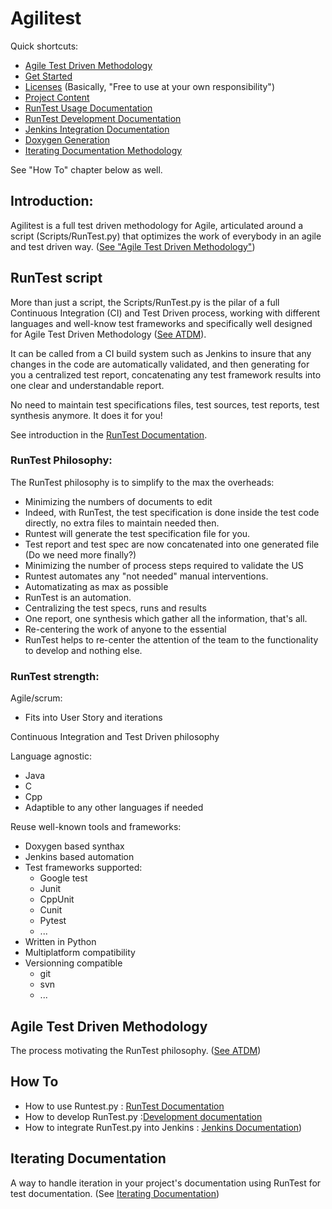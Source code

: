 # Agilitest

Quick shortcuts:
- [Agile Test Driven Methodology](Doc/ATDM.md)
- [Get Started](Doc/GetStarted.md)
- [Licenses](Doc/License.md) (Basically, "Free to use at your own responsibility")
- [Project Content](Doc/ProjectContent.md)
- [RunTest Usage Documentation](Doc/RunTest.md)
- [RunTest Development Documentation](Doc/Dev.md)
- [Jenkins Integration Documentation](Doc/Jenkins.md)
- [Doxygen Generation](Doc/Doxygen.md)
- [Iterating Documentation Methodology](Doc/IteratingDoc.md)

See "How To" chapter below as well.

## Introduction:

Agilitest is a full test driven methodology for Agile, articulated around a script (Scripts/RunTest.py) that optimizes the work of everybody in an agile and test driven way. 
([See "Agile Test Driven Methodology"](Doc/ATDM.md))

## RunTest script

More than just a script, the Scripts/RunTest.py is the pilar of a full Continuous Integration (CI) and Test Driven process, working with different languages and well-know test frameworks and specifically well designed for Agile Test Driven Methodology ([See ATDM](Doc/ATDM.md)).

It can be called from a CI build system such as Jenkins to insure that any changes in the code are automatically validated, and then generating for you a centralized test report, concatenating any test framework results into one clear and understandable report.

No need to maintain test specifications files, test sources, test reports, test synthesis anymore. It does it for you!

See introduction in the [RunTest Documentation](Doc/RunTest.md).

### RunTest Philosophy:

The RunTest philosophy is to simplify to the max the overheads:
- Minimizing the numbers of documents to edit
 - Indeed, with RunTest, the test specification is done inside the test code directly, no extra files to maintain needed then.
 - Runtest will generate the test specification file for you.
 - Test report and test spec are now concatenated into one generated file (Do we need more finally?)
- Minimizing the number of process steps required to validate the US
 - Runtest automates any "not needed" manual interventions.
- Automatizating as max as possible
 - RunTest is an automation.
- Centralizing the test specs, runs and results
 - One report, one synthesis which gather all the information, that's all.
- Re-centering the work of anyone to the essential
 - RunTest helps to re-center the attention of the team to the functionality to develop and nothing else.

### RunTest strength:

Agile/scrum:
- Fits into User Story and iterations

Continuous Integration and Test Driven philosophy

Language agnostic:
- Java
- C
- Cpp
- Adaptible to any other languages if needed

Reuse well-known tools and frameworks:
- Doxygen based synthax
- Jenkins based automation
- Test frameworks supported:
  - Google test
  - Junit
  - CppUnit
  - Cunit
  - Pytest
  - ...
- Written in Python
 - Multiplatform compatibility
- Versionning compatible
  - git
  - svn
  - ...

## Agile Test Driven Methodology

The process motivating the RunTest philosophy. ([See ATDM](Doc/ATDM.md))

## How To

- How to use Runtest.py : [RunTest Documentation](Doc/RunTest.md)
- How to develop RunTest.py :[Development documentation](Doc/Dev.md)
- How to integrate RunTest.py into Jenkins : [Jenkins Documentation](Doc/Jenkins.md))

## Iterating Documentation

A way to handle iteration in your project's documentation using RunTest for test documentation. (See [Iterating Documentation](Doc/IteratingDoc.md))





